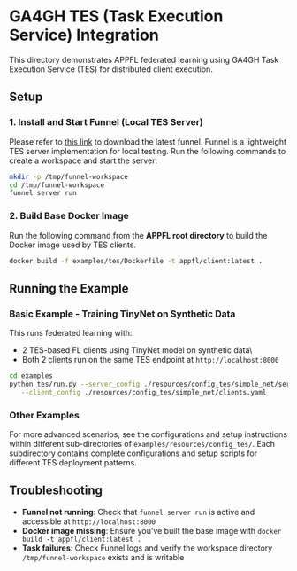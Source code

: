 # GA4GH TES (Task Execution Service) Integration

This directory demonstrates APPFL federated learning using GA4GH Task Execution Service (TES) for distributed client execution.

## Setup

### 1. Install and Start Funnel (Local TES Server)
Please refer to [this link](https://ohsu-comp-bio.github.io/funnel/download/) to download the latest funnel. Funnel is a lightweight TES server implementation for local testing. Run the following commands to create a workspace and start the server:

```bash
mkdir -p /tmp/funnel-workspace
cd /tmp/funnel-workspace
funnel server run
```

### 2. Build Base Docker Image
Run the following command from the **APPFL root directory** to build the Docker image used by TES clients.
```bash
docker build -f examples/tes/Dockerfile -t appfl/client:latest .
```

## Running the Example

### Basic Example - Training TinyNet on Synthetic Data

This runs federated learning with:
- 2 TES-based FL clients using TinyNet model on synthetic data\
- Both 2 clients run on the same TES endpoint at `http://localhost:8000`

```bash
cd examples
python tes/run.py --server_config ./resources/config_tes/simple_net/server.yaml \
   --client_config ./resources/config_tes/simple_net/clients.yaml
```

### Other Examples

For more advanced scenarios, see the configurations and setup instructions within different sub-directories of `examples/resources/config_tes/`. Each subdirectory contains complete configurations and setup scripts for different TES deployment patterns.

## Troubleshooting

- **Funnel not running**: Check that `funnel server run` is active and accessible at `http://localhost:8000`
- **Docker image missing**: Ensure you've built the base image with `docker build -t appfl/client:latest .`
- **Task failures**: Check Funnel logs and verify the workspace directory `/tmp/funnel-workspace` exists and is writable